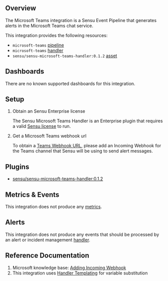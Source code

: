 ## Overview

<!-- Sensu Integration description; supports markdown -->

The Microsoft Teams integration is a Sensu Event Pipeline that generates alerts in the Microsoft Teams chat service.

<!-- Provide a high level overview of the integration contents (e.g. checks, filters, mutators, handlers, assets, etc) -->

This integration provides the following resources:

* `microsoft-teams` [pipeline]
* `microsoft-teams` [handler]
* `sensu/sensu-microsoft-teams-handler:0.1.2` [asset]

## Dashboards

<!-- List of supported dashboards w/ screenshots (supports png, jpeg, and gif images; relative paths only; e.g. `![](img/dashboard-1.png)` )-->

There are no known supported dashboards for this integration.

## Setup

<!-- Sensu Integration setup instructions, including Sensu agent configuration and external component configuration -->
<!-- EXAMPLE: what configuration (if any) is required in a third-party service to enable monitoring? -->
1. Obtain an Sensu Enterprise license

   The Sensu Microsoft Teams Handler is an Enterprise plugin that requires a valid [Sensu license][sensu-license] to run. 

1. Get a Microsoft Teams webhook url

   To obtain a [Teams Webhook URL][microsoft-teams-webhook-url], please add an Incoming Webhook for the Teams channel that Sensu will be using to send alert messages. 

## Plugins

<!-- Links to any Sensu Integration dependencies (i.e. Sensu Plugins) -->

- [sensu/sensu-microsoft-teams-handler:0.1.2][microsoft-teams-plugin-bonsai]

## Metrics & Events

<!-- List of all metrics or events collected by this integration. -->

This integration does not produce any [metrics][metrics].

## Alerts

<!-- List of all alerts generated by this integration. -->

This integration does not produce any events that should be processed by an alert or incident management [handler].

## Reference Documentation

<!-- Please provide links to any relevant reference documentation to help users learn more and/or troubleshoot this integration. -->

1. Microsoft knowledge base: [Adding Incoming Webhook][microsoft-teams-webhook-url]
1. This integration uses [Handler Templating][handler-templating] for variable substitution

<!-- Links -->
[sensu-license]: https://docs.sensu.io/sensu-go/latest/commercial/#get-started-with-commercial-features-in-sensu-go
[asset]: https://docs.sensu.io/sensu-go/latest/plugins/assets/
[annotation]: https://docs.sensu.io/sensu-go/latest/observability-pipeline/observe-schedule/agent/#general-configuration-flags
[plugins]: https://docs.sensu.io/sensu-go/latest/plugins/
[handler]: https://docs.sensu.io/sensu-go/latest/observability-pipeline/observe-process/handlers/
[metrics]: https://docs.sensu.io/sensu-go/latest/observability-pipeline/observe-schedule/metrics/
[tokens]: https://docs.sensu.io/sensu-go/latest/observability-pipeline/observe-schedule/tokens/
[handler-templating]: https://docs.sensu.io/sensu-go/latest/observability-pipeline/observe-process/handler-templates/
[pipeline]: https://docs.sensu.io/sensu-go/latest/observability-pipeline/observe-process/pipelines/
[microsoft-teams-webhook-url]: https://docs.microsoft.com/en-us/microsoftteams/platform/webhooks-and-connectors/how-to/add-incoming-webhook
[microsoft-teams-plugin-bonsai]: https://bonsai.sensu.io/assets/sensu/sensu-microsoft-teams-handler

